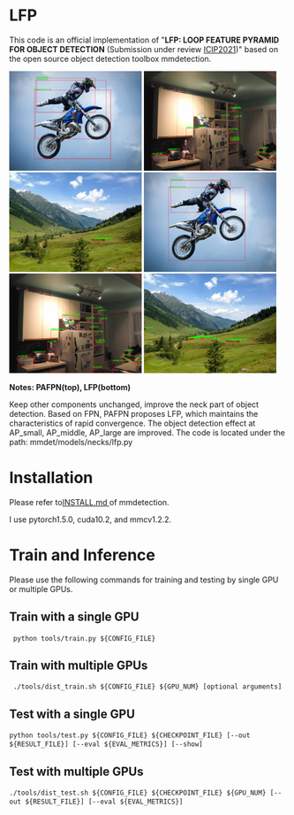 # LFP
This code is an official implementation of  "**LFP: LOOP FEATURE PYRAMID FOR OBJECT DETECTION** (Submission under review [ICIP2021](https://2021.ieeeicip.org/))" based on the open source object detection toolbox mmdetection.

![image](https://github.com/huitang96/LFP/blob/master/LFP/MY_PICTURES/images/3_3.bmp)    ![image](https://github.com/huitang96/LFP/blob/master/LFP/MY_PICTURES/images/8_8.bmp)   ![image](https://github.com/huitang96/LFP/blob/master/LFP/MY_PICTURES/images/5_5.bmp)    ![image](https://github.com/huitang96/LFP/blob/master/LFP/MY_PICTURES/images/3.bmp)       ![image](https://github.com/huitang96/LFP/blob/master/LFP/MY_PICTURES/images/8.bmp)         ![image](https://github.com/huitang96/LFP/blob/master/LFP/MY_PICTURES/images/5.bmp)

**Notes:  PAFPN(top), LFP(bottom)**

Keep other components unchanged, improve the neck part of object detection. Based on FPN, PAFPN proposes LFP, which maintains the characteristics of rapid convergence. The object detection effect at AP_small, AP_middle, AP_large are improved. The code is located under the path: mmdet/models/necks/lfp.py


# Installation
Please refer to[INSTALL.md ](https://github.com/open-mmlab/mmdetection/blob/master/docs/get_started.md)of mmdetection.

I use pytorch1.5.0, cuda10.2, and mmcv1.2.2.


# Train and Inference
Please use the following commands for training and testing by single GPU or multiple GPUs.

## Train with a single GPU
     python tools/train.py ${CONFIG_FILE}  
     
## Train with multiple GPUs
     ./tools/dist_train.sh ${CONFIG_FILE} ${GPU_NUM} [optional arguments]
     
## Test with a single GPU
    python tools/test.py ${CONFIG_FILE} ${CHECKPOINT_FILE} [--out ${RESULT_FILE}] [--eval ${EVAL_METRICS}] [--show]   
    
## Test with multiple GPUs
    ./tools/dist_test.sh ${CONFIG_FILE} ${CHECKPOINT_FILE} ${GPU_NUM} [--out ${RESULT_FILE}] [--eval ${EVAL_METRICS}] 
   
